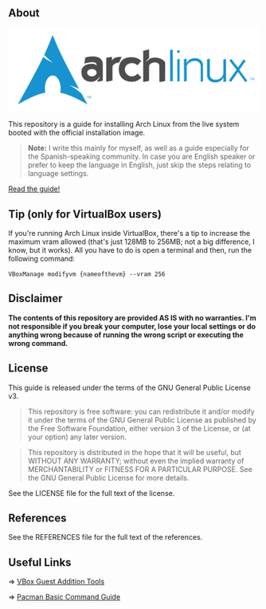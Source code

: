 ## About

![archLinuxLogo](img/archLinuxLogo.png)

This repository is a guide for installing Arch Linux from the live system booted with the official installation image. 
> **Note:** I write this mainly for myself, as well as a guide especially for the Spanish-speaking community. In case you are English speaker or prefer to keep the language in English, just skip the steps relating to language settings.

[Read the guide!](ArchLinux-InstallGuide.md)



## Tip (only for VirtualBox users)

If you're running Arch Linux inside VirtualBox, there's a tip to increase the maximum vram allowed (that's just 128MB to 256MB; not a big difference, I know, but it works). All you have to do is open a terminal and then, run the following command:

~~~
VBoxManage modifyvm {nameofthevm} --vram 256
~~~



## Disclaimer

**The contents of this repository are provided AS IS with no warranties.
I'm not responsible if you break your computer, lose your local settings or
do anything wrong because of running the wrong script or executing the wrong
command.**



## License

This guide is released under the terms of the GNU General Public License v3.

> This repository is free software: you can redistribute it and/or modify it under the terms of the GNU General Public License as published by the Free Software Foundation, either version 3 of the License, or (at your option) any later version.

> This repository is distributed in the hope that it will be useful, but WITHOUT ANY WARRANTY; without even the implied warranty of MERCHANTABILITY or FITNESS FOR A PARTICULAR PURPOSE.  See the GNU General Public License for more details.

See the LICENSE file for the full text of the license.



## References

See the REFERENCES file for the full text of the references.



## Useful Links
=> [VBox Guest Addition Tools](https://tecnologiaparticipativa.wordpress.com/2016/06/18/instalar-virtualbox-guest-additions-en-arch-linux/)

=> [Pacman Basic Command Guide](http://sobrebits.com/guia-de-comandos-basicos-de-pacman-en-archlinux-y-derivadas/)
